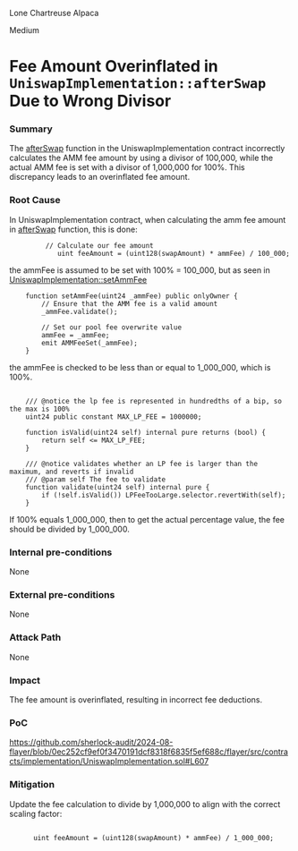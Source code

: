 Lone Chartreuse Alpaca

Medium

# Fee Amount Overinflated in `UniswapImplementation::afterSwap` Due to Wrong Divisor

### Summary

The [afterSwap](https://github.com/sherlock-audit/2024-08-flayer/blob/0ec252cf9ef0f3470191dcf8318f6835f5ef688c/flayer/src/contracts/implementation/UniswapImplementation.sol#L594-L633) function in the UniswapImplementation contract incorrectly calculates the AMM fee amount by using a divisor of 100,000, while the actual AMM fee is set with a divisor of 1,000,000 for 100%. This discrepancy leads to an overinflated fee amount.

### Root Cause

In UniswapImplementation contract, when calculating the amm fee amount in [afterSwap](https://github.com/sherlock-audit/2024-08-flayer/blob/0ec252cf9ef0f3470191dcf8318f6835f5ef688c/flayer/src/contracts/implementation/UniswapImplementation.sol#L594-L633) function, this is done:
```solidity
         // Calculate our fee amount
            uint feeAmount = (uint128(swapAmount) * ammFee) / 100_000;
```
the ammFee is assumed to be set with 100% = 100_000, but as seen in [UniswapImplementation::setAmmFee](https://github.com/sherlock-audit/2024-08-flayer/blob/0ec252cf9ef0f3470191dcf8318f6835f5ef688c/flayer/src/contracts/implementation/UniswapImplementation.sol#L803-L810)
```solidity
    function setAmmFee(uint24 _ammFee) public onlyOwner {
        // Ensure that the AMM fee is a valid amount
        _ammFee.validate();

        // Set our pool fee overwrite value
        ammFee = _ammFee;
        emit AMMFeeSet(_ammFee);
    }
```
the ammFee is checked to be less than or equal to 1_000_000, which is 100%.
```solidity

    /// @notice the lp fee is represented in hundredths of a bip, so the max is 100%
    uint24 public constant MAX_LP_FEE = 1000000;

    function isValid(uint24 self) internal pure returns (bool) {
        return self <= MAX_LP_FEE;
    }

    /// @notice validates whether an LP fee is larger than the maximum, and reverts if invalid
    /// @param self The fee to validate
    function validate(uint24 self) internal pure {
        if (!self.isValid()) LPFeeTooLarge.selector.revertWith(self);
    }
```

If 100% equals 1_000_000, then to get the actual percentage value, the fee should be divided by 1_000_000.



### Internal pre-conditions

None


### External pre-conditions

None


### Attack Path

None


### Impact

The fee amount is overinflated, resulting in incorrect fee deductions.

### PoC

https://github.com/sherlock-audit/2024-08-flayer/blob/0ec252cf9ef0f3470191dcf8318f6835f5ef688c/flayer/src/contracts/implementation/UniswapImplementation.sol#L607

### Mitigation

Update the fee calculation to divide by 1,000,000 to align with the correct scaling factor:
```solidity

      uint feeAmount = (uint128(swapAmount) * ammFee) / 1_000_000;
```